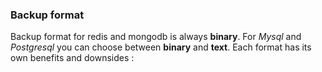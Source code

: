 <!-- usedin: [ _legacy_docker/AddOns/database-backups.md, _maestro/AddOns/database-backups.md, _node/addons/database-backups.md, _rails/AddOns/database-backups.md] -->


### Backup format

Backup format for redis and mongodb is always **binary**.  For _Mysql_ and _Postgresql_ you can choose between **binary** and **text**.
Each format has its own benefits and downsides : 

